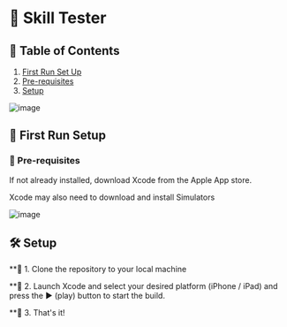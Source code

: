 # 📱 Skill Tester

## 📖 Table of Contents
1. [First Run Set Up](https://github.com/IanTranPersonal/SkillTester/#-first-run-setup)
2. [Pre-requisites](https://github.com/IanTranPersonal/SkillTester/#-pre-requisites)
3. [Setup](https://github.com/IanTranPersonal/SkillTester/#%EF%B8%8F-setup)


![image](https://user-images.githubusercontent.com/107443366/232965570-eba665e0-7e2a-4ced-b5da-1e15761babd9.png)


## 🏁 First Run Setup

### 🧰 Pre-requisites

If not already installed, download Xcode from the Apple App store. 

Xcode may also need to download and install Simulators

![image](https://user-images.githubusercontent.com/107443366/232965600-2fe9d675-5683-4471-9c39-23b94050b9fc.png)


## 🛠️ Setup

**💠 1. Clone the repository to your local machine

**💠 2. Launch Xcode and select your desired platform (iPhone / iPad) and press the ▶️ (play) button to start the build.

**💠 3. That's it!

